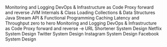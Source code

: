 Monitoring and Logging
DevOps & Infrastructure as Code
Proxy forward and reverse
JVM Internals & Class Loading
Collections & Data Structures
Java Stream API & Functional Programming
Caching
Latency and Throughput zero to hero
Monitoring and Logging
DevOps & Infrastructure as Code
Proxy forward and reverse
-e URL Shortener System Design
Netflix System Design
Twitter System Design
Instagram System Design
Facebook System Design